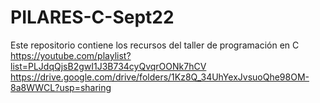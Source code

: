 # PILARES-C-Sept22
 Este repositorio contiene los recursos del taller de programación en C
 https://youtube.com/playlist?list=PLJdqQjsB2gwI1J3B734cyQvqrOONk7hCV
 https://drive.google.com/drive/folders/1Kz8Q_34UhYexJvsuoQhe98OM-8a8WWCL?usp=sharing
